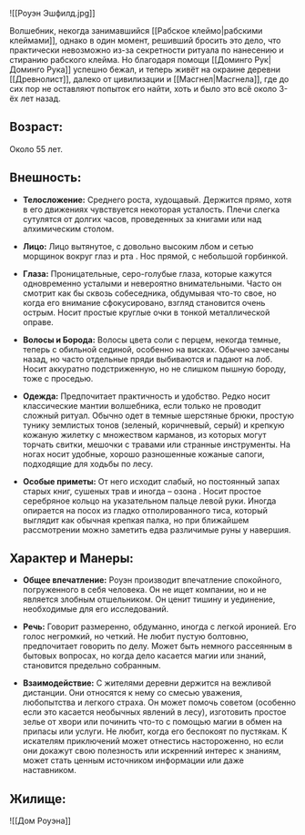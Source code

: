 
![[Роуэн Эшфилд.jpg]]

Волшебник, некогда занимавшийся [[Рабское клеймо|рабскими клеймами]], однако в один момент, решивший бросить это дело, что практически невозможно из-за секретности ритуала по нанесению и стиранию рабского клейма. Но благодаря помощи [[Доминго Рук|Доминго Рука]] успешно бежал, и  теперь живёт на окраине деревни [[Древнолист]], далеко от цивилизации и [[Масгнел|Масгнела]], где до сих пор не оставляют попыток его найти, хоть и было это всё около 3-ёх лет назад.
## Возраст:

Около 55 лет.
## Внешность:

- **Телосложение:** Среднего роста, худощавый. Держится прямо, хотя в его движениях чувствуется некоторая усталость. Плечи слегка сутулятся от долгих часов, проведенных за книгами или над алхимическим столом.
    
- **Лицо:** Лицо вытянутое, с довольно высоким лбом и сетью морщинок вокруг глаз и рта . Нос прямой, с небольшой горбинкой.
    
- **Глаза:** Проницательные, серо-голубые глаза, которые кажутся одновременно усталыми и невероятно внимательными. Часто он смотрит как бы сквозь собеседника, обдумывая что-то свое, но когда его внимание сфокусировано, взгляд становится очень острым. Носит простые круглые очки в тонкой металлической оправе.
    
- **Волосы и Борода:** Волосы цвета соли с перцем, некогда темные, теперь с обильной сединой, особенно на висках. Обычно зачесаны назад, но часто отдельные пряди выбиваются и падают на лоб. Носит аккуратно подстриженную, но не слишком пышную бороду, тоже с проседью.
    
- **Одежда:** Предпочитает практичность и удобство. Редко носит классические мантии волшебника, если только не проводит сложный ритуал. Обычно одет в темные шерстяные брюки, простую тунику землистых тонов (зеленый, коричневый, серый) и крепкую кожаную жилетку с множеством карманов, из которых могут торчать свитки, мешочки с травами или странные инструменты. На ногах носит удобные, хорошо разношенные кожаные сапоги, подходящие для ходьбы по лесу.
    
- **Особые приметы:** От него исходит слабый, но постоянный запах старых книг, сушеных трав и иногда – озона . Носит простое серебряное кольцо на указательном пальце левой руки. Иногда опирается на посох из гладко отполированного тиса, который выглядит как обычная крепкая палка, но при ближайшем рассмотрении можно заметить едва различимые руны у навершия.
    

## **Характер и Манеры:**

- **Общее впечатление:** Роуэн производит впечатление спокойного, погруженного в себя человека. Он не ищет компании, но и не является злобным отшельником. Он ценит тишину и уединение, необходимые для его исследований.
    
- **Речь:** Говорит размеренно, обдуманно, иногда с легкой иронией. Его голос негромкий, но четкий. Не любит пустую болтовню, предпочитает говорить по делу. Может быть немного рассеянным в бытовых вопросах, но когда дело касается магии или знаний, становится предельно собранным.
    
- **Взаимодействие:** С жителями деревни держится на вежливой дистанции. Они относятся к нему со смесью уважения, любопытства и легкого страха. Он может помочь советом (особенно если это касается необычных явлений в лесу), изготовить простое зелье от хвори или починить что-то с помощью магии в обмен на припасы или услуги. Не любит, когда его беспокоят по пустякам. К искателям приключений может отнестись настороженно, но если они докажут свою полезность или искренний интерес к знаниям, может стать ценным источником информации или даже наставником.
    
## **Жилище:**  

![[Дом Роуэна]]